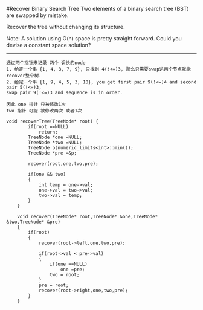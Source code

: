#Recover Binary Search Tree
Two elements of a binary search tree (BST) are swapped by mistake.

Recover the tree without changing its structure.

Note:
A solution using O(n) space is pretty straight forward. Could you devise a constant space solution?



---


```
通过两个指针来记录 两个 调换的node
1. 给定一个串 {1, 4, 3, 7, 9}, 只找到 4(!<=)3, 那么只需要swap这两个节点就能recover整个树.
2. 给定一个串 {1, 9, 4, 5, 3, 10}, you get first pair 9(!<=)4 and second pair 5(!<=)3, 
swap pair 9(!<=)3 and sequence is in order.

因此 one 指针 只被修改1次
two 指针 可能 被修改两次 或者1次

void recoverTree(TreeNode* root) {
        if(root ==NULL)
            return;
        TreeNode *one =NULL;
        TreeNode *two =NULL;
        TreeNode p(numeric_limits<int>::min());
        TreeNode *pre =&p;
        
        recover(root,one,two,pre);
        
        if(one && two)
        {
            int temp = one->val;
            one->val = two->val;
            two->val = temp;
        }
    }
    
    void recover(TreeNode* root,TreeNode* &one,TreeNode* &two,TreeNode* &pre)
    {
        if(root)
        {
            recover(root->left,one,two,pre);
            
            if(root->val < pre->val)
            {
                if(one ==NULL)
                    one =pre;
                two = root;
            }
            pre = root;
            recover(root->right,one,two,pre);
        }
    }
```